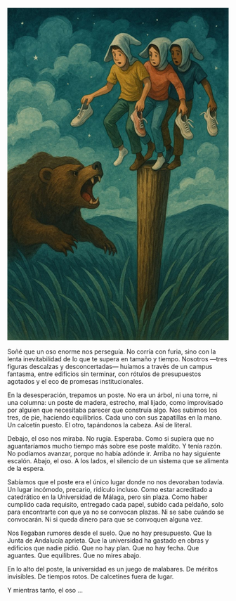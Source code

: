 ![Ilustración del sueño con el oso](../imagenes/oso.jpeg)

Soñé que un oso enorme nos perseguía. No corría con furia, sino con la lenta inevitabilidad de lo que te supera en tamaño y tiempo. Nosotros —tres figuras descalzas y desconcertadas— huíamos a través de un campus fantasma, entre edificios sin terminar, con rótulos de presupuestos agotados y el eco de promesas institucionales.

En la desesperación, trepamos un poste. No era un árbol, ni una torre, ni una columna: un poste de madera, estrecho, mal lijado, como improvisado por alguien que necesitaba parecer que construía algo. Nos subimos los tres, de pie, haciendo equilibrios. Cada uno con sus zapatillas en la mano. Un calcetín puesto. El otro, tapándonos la cabeza. Así de literal.

Debajo, el oso nos miraba. No rugía. Esperaba. Como si supiera que no aguantaríamos mucho tiempo más sobre ese poste maldito. Y tenía razón.
No podíamos avanzar, porque no había adónde ir. Arriba no hay siguiente escalón. Abajo, el oso. A los lados, el silencio de un sistema que se alimenta de la espera.

Sabíamos que el poste era el único lugar donde no nos devoraban todavía. Un lugar incómodo, precario, ridículo incluso. Como estar acreditado a catedrático en la Universidad de Málaga, pero sin plaza. Como haber cumplido cada requisito, entregado cada papel, subido cada peldaño, solo para encontrarte con que ya no se convocan plazas. Ni se sabe cuándo se convocarán. Ni si queda dinero para que se convoquen alguna vez.

Nos llegaban rumores desde el suelo. Que no hay presupuesto. Que la Junta de Andalucía aprieta. Que la universidad ha gastado en obras y edificios que nadie pidió. Que no hay plan. Que no hay fecha. Que aguantes. Que equilibres. Que no mires abajo.

En lo alto del poste, la universidad es un juego de malabares. De méritos invisibles. De tiempos rotos. De calcetines fuera de lugar.

Y mientras tanto, el oso ...

